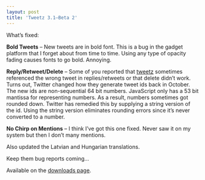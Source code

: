 ```yaml
---
layout: post
title: 'Tweetz 3.1–Beta 2'
---
```

What’s fixed:

**Bold Tweets** – New tweets are in bold font. This is a bug in the gadget platform that I forget about from time to time. Using any type of opacity fading causes fonts to go bold. Annoying.

**Reply/Retweet/Delete** – Some of you reported that [tweetz](/tweetz) sometimes referenced the wrong tweet in replies/retweets or that delete didn’t work. Turns out, Twitter changed how they generate tweet ids back in October. The new ids are non-sequential 64 bit numbers. JavaScript only has a 53 bit mantissa for representing numbers. As a result, numbers sometimes got rounded down. Twitter has remedied this by supplying a string version of the id. Using the string version eliminates rounding errors since it’s never converted to a number.

**No Chirp on Mentions** – I think I’ve got this one fixed. Never saw it on my system but then I don’t many mentions.

Also updated the Latvian and Hungarian translations. 

Keep them bug reports coming…

Available on the [downloads page](/downloads).
